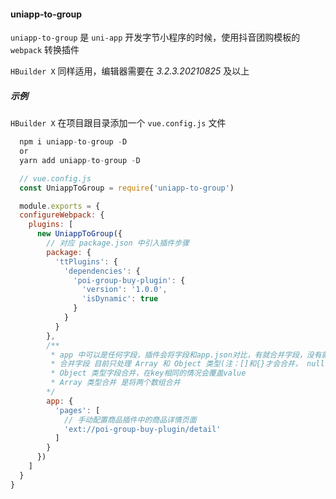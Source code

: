 ####  uniapp-to-group

`uniapp-to-group` 是 `uni-app` 开发字节小程序的时候，使用抖音团购模板的 `webpack` 转换插件

`HBuilder X` 同样适用，编辑器需要在 *3.2.3.20210825* 及以上

##### 示例

`HBuilder X` 在项目跟目录添加一个 `vue.config.js` 文件


```javascript
  npm i uniapp-to-group -D
  or
  yarn add uniapp-to-group -D
```

```javascript
  // vue.config.js
  const UniappToGroup = require('uniapp-to-group')

  module.exports = {
  configureWebpack: {
    plugins: [
      new UniappToGroup({
        // 对应 package.json 中引入插件步骤
        package: {
          'ttPlugins': {
            'dependencies': {
              'poi-group-buy-plugin': {
                'version': '1.0.0',
                'isDynamic': true
              }
            }
          }
        },
        /**
         * app 中可以是任何字段，插件会将字段和app.json对比，有就合并字段，没有就添加字段
         * 合并字段 目前只处理 Array 和 Object 类型(注：[]和{}才会合并， null 类型不会合并)
         * Object 类型字段合并，在key相同的情况会覆盖value
         * Array 类型合并 是将两个数组合并
        */
        app: {
          'pages': [
            // 手动配置商品插件中的商品详情页面
            'ext://poi-group-buy-plugin/detail'
          ]
        }
      })
    ]
  }
}
```
